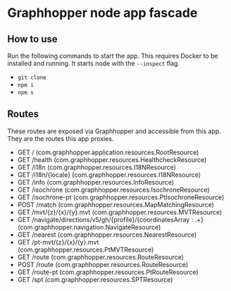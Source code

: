# Graphhopper node app fascade

## How to use

Run the following commands to start the app. This requires Docker to be installed and running. It starts node with the `--inspect` flag.

- `git clone`
- `npm i`
- `npm s`

## Routes

These routes are exposed via Graphhopper and accessible from this app. They are the routes this app proxies.
- GET     / (com.graphhopper.application.resources.RootResource)
- GET     /health (com.graphhopper.resources.HealthcheckResource)
- GET     /i18n (com.graphhopper.resources.I18NResource)
- GET     /i18n/{locale} (com.graphhopper.resources.I18NResource)
- GET     /info (com.graphhopper.resources.InfoResource)
- GET     /isochrone (com.graphhopper.resources.IsochroneResource)
- GET     /isochrone-pt (com.graphhopper.resources.PtIsochroneResource)
- POST    /match (com.graphhopper.resources.MapMatchingResource)
- GET     /mvt/{z}/{x}/{y}.mvt (com.graphhopper.resources.MVTResource)
- GET     /navigate/directions/v5/gh/{profile}/{coordinatesArray : .+} (com.graphhopper.navigation.NavigateResource)
- GET     /nearest (com.graphhopper.resources.NearestResource)
- GET     /pt-mvt/{z}/{x}/{y}.mvt (com.graphhopper.resources.PtMVTResource)
- GET     /route (com.graphhopper.resources.RouteResource)
- POST    /route (com.graphhopper.resources.RouteResource)
- GET     /route-pt (com.graphhopper.resources.PtRouteResource)
- GET     /spt (com.graphhopper.resources.SPTResource)
